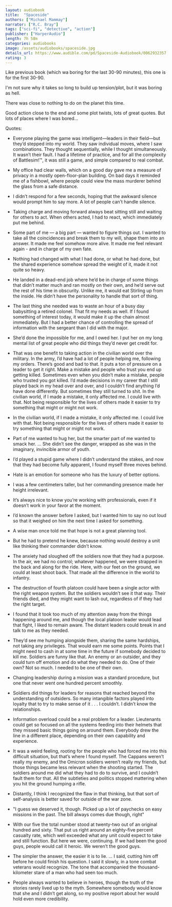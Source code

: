 ```yaml
---
layout: audiobook
title:  "Spaceside"
authors: ["Michael Mammay"]
narrator: ["R.C. Bray"]
tags: ["sci-fi", "detective", "action"]
publisher: ["HarperAudio"]
length: 7h 58m
categories: audiobooks
image: /assets/audiobooks/spaceside.jpg
details_url: https://www.audible.com/pd/Spaceside-Audiobook/0062932357
rating: 3
---
```


Like previous book (which wa boring for the last 30-90 minutes), this one is for the first 30-90.

I'm not sure why it takes so long to build up tension/plot, but it was boring as hell.

There was close to nothing to do on the planet this time.

Good action close to the end and some plot twists, lots of great quotes. But lots of places where I was bored...

Quotes:

* Everyone playing the game was intelligent—leaders in their field—but they’d stepped into my world. They saw individual moves, where I saw combinations. They thought sequentially, while I thought simultaneously. It wasn’t their fault. I had a lifetime of practice, and for all the complexity of Battlesim!™, it was still a game, and simple compared to real combat.

* My office had clear walls, which on a good day gave me a measure of privacy in a mostly open-floor-plan building. On bad days it reminded me of a fishbowl, where people could view the mass murderer behind the glass from a safe distance.

* I didn’t respond for a few seconds, hoping that the awkward silence would prompt him to say more. A lot of people can’t handle silence.

* Taking charge and moving forward always beat sitting still and waiting for others to act. When others acted, I had to react, which immediately put me behind.

* Some part of me — a big part — wanted to figure things out. I wanted to take all the coincidences and break them to my will, shape them into an answer. It made me feel somehow more alive. It made me feel relevant again - and in charge of my own fate.

* Nothing had changed with what I had done, or what he had done, but the shared experience somehow spread the weight of it, made it not quite so heavy.

* He landed in a dead-end job where he’d be in charge of some things that didn’t matter much and ran mostly on their own, and he’d serve out the rest of his time in obscurity. Unlike me, it would eat Stirling up from the inside. He didn’t have the personality to handle that sort of thing.

* The last thing she needed was to waste an hour of a busy day babysitting a retired colonel. That fit my needs as well. If I found something of interest today, it would make it up the chain almost immediately. But I had a better chance of controlling the spread of information with the sergeant than I did with the major.

* She’d done the impossible for me, and I owed her. I put her on my long mental list of great people who did things they’d never get credit for.

* That was one benefit to taking action in the civilian world over the military. In the army, I’d have had a lot of people helping me, following my orders. There’s good and bad to that. It puts a ton of pressure on a leader to get it right. Make a mistake and people who trust you end up getting killed. Sometimes even when you didn’t make a mistake, people who trusted you got killed.  I’d made decisions in my career that I still played back in my head over and over, and I couldn’t find anything I’d have done differently. But sometimes they still turned to shit. In the civilian world, if I made a mistake, it only affected me. I could live with that. Not being responsible for the lives of others made it easier to try something that might or might not work.

* In the civilian world, if I made a mistake, it only affected me. I could live with that. Not being responsible for the lives of others made it easier to try something that might or might not work.

* Part of me wanted to hug her, but the smarter part of me wanted to smack her. ... She didn’t see the danger, wrapped as she was in the imaginary, invincible armor of youth.

* I’d played a stupid game where I didn’t understand the stakes, and now that they had become fully apparent, I found myself three moves behind.

* Hate is an emotion for someone who has the luxury of better options.

* I was a few centimeters taller, but her commanding presence made her height irrelevant.

* It’s always nice to know you’re working with professionals, even if it doesn’t work in your favor at the moment.

* I’d known the answer before I asked, but I wanted him to say no out loud so that it weighed on him the next time I asked for something.

* A wise man once told me that hope is not a great planning tool.

* But he had to pretend he knew, because nothing would destroy a unit like thinking their commander didn’t know.

* The anxiety had sloughed off the soldiers now that they had a purpose. In the air, we had no control; whatever happened, we were strapped in the back and along for the ride. Here, with our feet on the ground, we could at least shoot back. That made all the difference in the world to infantry.

* The destruction of fourth platoon could have been a single actor with the right weapon system. But the soldiers wouldn’t see it that way. Their friends died, and they might want to lash out, regardless of if they had the right target. 

* I found that it took too much of my attention away from the things happening around me, and though the local platoon leader would lead that fight, I liked to remain aware. The distant leaders could break in and talk to me as they needed.

* They’d see me humping alongside them, sharing the same hardships, not taking any privileges. That would earn me some points. Points that I might need to cash in at some time in the future if somebody decided to kill me. Soldiers are funny like that. An enemy or an outsider, and they could turn off emotion and do what they needed to do. One of their own? Not so much. I needed to be one of their own.

*  Changing leadership during a mission was a standard procedure, but one that never went one hundred percent smoothly.

* Soldiers did things for leaders for reasons that reached beyond the understanding of outsiders. So many intangible factors played into loyalty that to try to make sense of it . . . I couldn’t. I didn’t know the relationships.

* Information overload could be a real problem for a leader. Lieutenants could get so focused on all the systems feeding into their helmets that they missed basic things going on around them. Everybody drew the line in a different place, depending on their own capability and experience.

* It was a weird feeling, rooting for the people who had forced me into this difficult situation, but that’s where I found myself. The Cappans weren’t really my enemy, and the Omicron soldiers weren’t really my friends, but those things became less relevant when the shooting started. The soldiers around me did what they had to do to survive, and I couldn’t fault them for that. All the subtleties and politics stopped mattering when you hit the ground humping a rifle.

* Distantly, I think I recognized the flaw in that thinking, but that sort of self-analysis is better saved for outside of the war zone.

* "I guess we deserved it, though. Picked up a lot of paychecks on easy missions in the past. The bill always comes due though, right"

* With our five the total number stood at twenty-two out of an original hundred and sixty. That put us right around an eighty-five percent casualty rate, which well exceeded what any unit could expect to take and still function. But here we were, continuing. If we had been the good guys, people would call it heroic. We weren’t the good guys.

* The simpler the answer, the easier it is to lie. ... I said, cutting him off before he could finish his question. I said it slowly, in a tone combat veterans would recognize. The tone that accompanied the thousand-kilometer stare of a man who had seen too much.

* People always wanted to believe in heroes, though the truth of the stories rarely lived up to the myth. Somewhere somebody would know that she and I didn’t get along, so my positive report about her would hold even more credibility.










